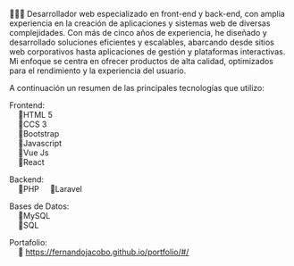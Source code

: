 👨🏽‍💻 Desarrollador web especializado en front-end y back-end, con amplia experiencia en la creación de aplicaciones y sistemas web de diversas complejidades. Con más de cinco años de experiencia, he diseñado y desarrollado soluciones eficientes y escalables, abarcando desde sitios web corporativos hasta aplicaciones de gestión y plataformas interactivas. Mi enfoque se centra en ofrecer productos de alta calidad, optimizados para el rendimiento y la experiencia del usuario. <br>

A continuación un resumen de las principales tecnologías que utilizo: <br>
  
Frontend: <br>
&nbsp; &nbsp; 🔸HTML 5 <br>
&nbsp; &nbsp; 🔸CCS 3 <br>
&nbsp; &nbsp; 🔸Bootstrap <br>
&nbsp; &nbsp; 🔸Javascript <br>
&nbsp; &nbsp; 🔸Vue Js <br>
&nbsp; &nbsp; 🔸React <br>
  
Backend: <br>
&nbsp; &nbsp; 🔸PHP
&nbsp; &nbsp; 🔸Laravel

Bases de Datos: <br>
&nbsp; &nbsp; 🔸MySQL <br>
&nbsp; &nbsp; 🔸SQL <br>

Portafolio: <br>
&nbsp; &nbsp; 🔸 https://fernandojacobo.github.io/portfolio/#/
